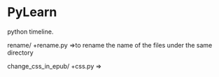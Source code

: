 PyLearn
=======

python timeline.

rename/
+rename.py
=>to rename the name of the files under the same directory

change_css_in_epub/
+css.py
=>
